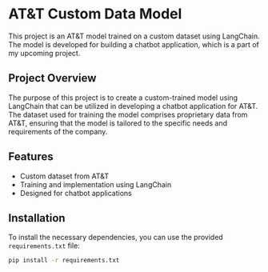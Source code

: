 # AT&T Custom Data Model

This project is an AT&T model trained on a custom dataset using LangChain. The model is developed for building a chatbot application, which is a part of my upcoming project.

## Project Overview

The purpose of this project is to create a custom-trained model using LangChain that can be utilized in developing a chatbot application for AT&T. The dataset used for training the model comprises proprietary data from AT&T, ensuring that the model is tailored to the specific needs and requirements of the company.

## Features

- Custom dataset from AT&T
- Training and implementation using LangChain
- Designed for chatbot applications

## Installation

To install the necessary dependencies, you can use the provided `requirements.txt` file:

```bash
pip install -r requirements.txt
